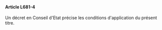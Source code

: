#### Article L681-4

Un décret en Conseil d'Etat précise les conditions d'application du présent titre.

